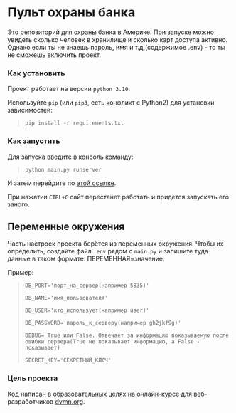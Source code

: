 # Пульт охраны банка
Это репозиторий для охраны банка в Америке. При запуске можно увидеть сколько человек в хранилище и сколько карт доступа активно. Однако если ты не знаешь пароль, имя и т.д.(содержимое .env) - то ты не сможешь включить проект.

### Как установить
Проект работает на версии `python 3.10`.

Используйте `pip` (или `pip3`, есть конфликт с Python2) для установки зависимостей:

>```
>pip install -r requirements.txt
>```

### Как запустить
Для запуска введите в консоль команду:

>```
>python main.py runserver
>```

И затем перейдите по [этой ссылке](http://127.0.0.1:8000/storage_information).

При нажатии `CTRL+C` сайт перестанет работать и придется запускать его заного.

## Переменные окружения

Часть настроек проекта берётся из переменных окружения. Чтобы их определить, создайте файл `.env` рядом с `main.py` и запишите туда данные в таком формате: ПЕРЕМЕННАЯ=значение.

Пример:

>```
>DB_PORT='порт_на_сервер(например 5835)'
>
>DB_NAME='имя_пользователя'
>
>DB_USER='кто_использует(например user)'
>
>DB_PASSWORD='пароль_к_серверу(например gh2jkf9g)'
>
>DEBUG= True или False. Отвечает за информацию показываемую после ошибки сервера(True не показывает информацию, а False - показывает)
>
>SECRET_KEY='СЕКРЕТНЫЙ_КЛЮЧ'
>```

### Цель проекта
Код написан в образовательных целях на онлайн-курсе для веб-разработчиков [dvmn.org](https://dvmn.org/).
